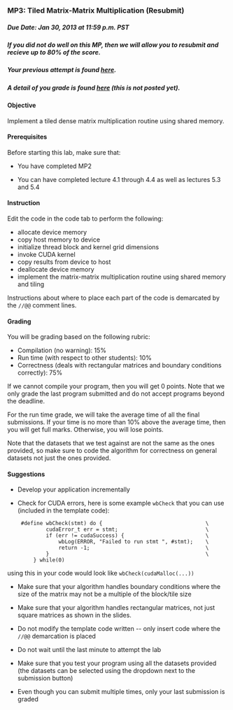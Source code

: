 <div class="problem-description"><h3>MP3: Tiled Matrix-Matrix Multiplication (Resubmit)</h3>

<h5><em>Due Date</em>: Jan 30, 2013 at 11:59 p.m. PST</h5>

<h5>If you did not do well on this MP, then we will allow you to resubmit and recieve up to 80% of the score.</h5>

<h5>Your previous attempt is found <a href="/mp/3prev">here</a>.</h5>

<h5>A detail of you grade is found <a href="/mp/3/grade">here</a> (this is not posted yet).</h5>

<h4>Objective</h4>

<p>Implement a tiled dense matrix multiplication routine using shared memory.</p>

<h4>Prerequisites</h4>

<p>Before starting this lab, make sure that:</p>

<ul>
<li><p>You have completed MP2</p></li>
<li><p>You can have completed lecture 4.1 through 4.4 as well as lectures 5.3 and 5.4</p></li>
</ul>

<h4>Instruction</h4>

<p>Edit the code in the code tab to perform the following:</p>

<ul>
<li>allocate device memory</li>
<li>copy host memory to device</li>
<li>initialize thread block and kernel grid dimensions</li>
<li>invoke CUDA kernel</li>
<li>copy results from device to host</li>
<li>deallocate device memory</li>
<li>implement the matrix-matrix multiplication routine using shared memory and tiling</li>
</ul>

<p>Instructions about where to place each part of the code is
demarcated by the <code>//@@</code> comment lines.</p>

<h4>Grading</h4>

<p>You will be grading based on the following rubric:</p>

<ul>
<li>Compilation (no warning): 15%</li>
<li>Run time (with respect to other students): 10%</li>
<li>Correctness (deals with rectangular matrices and boundary conditions correctly): 75%</li>
</ul>

<p>If we cannot compile your program, then you will get 0 points.
Note that we only grade the last program submitted and do not accept
programs beyond the deadline.</p>

<p>For the run time grade, we will take the average time of all the final submissions. If your time is no more than 10% above the average time, then you will get full marks. Otherwise, you will lose points.</p>

<p>Note that the datasets that we test against are not the same as the ones provided, so make sure to code the algorithm for correctness on general datasets not just the ones provided.</p>

<h4>Suggestions</h4>

<ul>
<li><p>Develop your application incrementally</p></li>
<li><p>Check for CUDA errors, here is some example <code>wbCheck</code> that you can use (included in the template code):</p>

<pre><code> #define wbCheck(stmt) do {                                 \
         cudaError_t err = stmt;                            \
         if (err != cudaSuccess) {                          \
             wbLog(ERROR, "Failed to run stmt ", #stmt);    \
             return -1;                                     \
         }                                                  \
     } while(0)
</code></pre></li>
</ul>

<p>using this in your code would look like <code>wbCheck(cudaMalloc(...))</code></p>

<ul>
<li><p>Make sure that your algorithm handles boundary conditions where the size of the matrix may not be a multiple of the block/tile size</p></li>
<li><p>Make sure that your algorithm handles rectangular matrices, not just square matrices as shown in the slides.</p></li>
<li><p>Do not modify the template code written -- only insert code where the <code>//@@</code> demarcation is placed</p></li>
<li><p>Do not wait until the last minute to attempt the lab</p></li>
<li><p>Make sure that you test your program using all the datasets provided (the datasets can be selected using the dropdown next to the submission button)</p></li>
<li><p>Even though you can submit multiple times, only your last submission is graded</p></li>
</ul></div>